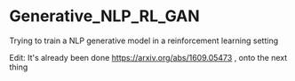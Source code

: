 # Generative_NLP_RL_GAN
Trying to train a NLP generative model in a reinforcement learning setting

Edit: It's already been done https://arxiv.org/abs/1609.05473 , onto the next thing
